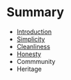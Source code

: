 # Summary

* [Introduction](README.md)
* [Simplicity](simplicity.md)
* [Cleanliness](cleanliness.md)
* [Honesty](honesty.md)
* Commmunity
* Heritage

